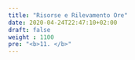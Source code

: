 ```yaml
---
title: "Risorse e Rilevamento Ore"
date: 2020-04-24T22:47:10+02:00
draft: false
weight : 1100
pre: "<b>11. </b>"
---
```



